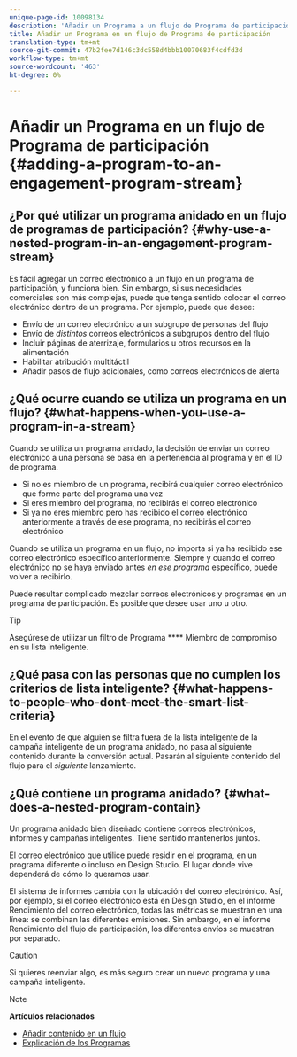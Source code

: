 ```yaml
---
unique-page-id: 10098134
description: 'Añadir un Programa a un flujo de Programa de participación: Documentos de marketing: Documentación del producto'
title: Añadir un Programa en un flujo de Programa de participación
translation-type: tm+mt
source-git-commit: 47b2fee7d146c3dc558d4bbb10070683f4cdfd3d
workflow-type: tm+mt
source-wordcount: '463'
ht-degree: 0%

---
```



# Añadir un Programa en un flujo de Programa de participación {#adding-a-program-to-an-engagement-program-stream}

## ¿Por qué utilizar un programa anidado en un flujo de programas de participación? {#why-use-a-nested-program-in-an-engagement-program-stream}

Es fácil agregar un correo electrónico a un flujo en un programa de participación, y funciona bien. Sin embargo, si sus necesidades comerciales son más complejas, puede que tenga sentido colocar el correo electrónico dentro de un programa. Por ejemplo, puede que desee:

* Envío de un correo electrónico a un subgrupo de personas del flujo
* Envío de *distintos* correos electrónicos a subgrupos dentro del flujo
* Incluir páginas de aterrizaje, formularios u otros recursos en la alimentación
* Habilitar atribución multitáctil
* Añadir pasos de flujo adicionales, como correos electrónicos de alerta

## ¿Qué ocurre cuando se utiliza un programa en un flujo? {#what-happens-when-you-use-a-program-in-a-stream}

Cuando se utiliza un programa anidado, la decisión de enviar un correo electrónico a una persona se basa en la pertenencia al programa y en el ID de programa.

* Si no es miembro de un programa, recibirá cualquier correo electrónico que forme parte del programa una vez
* Si eres miembro del programa, no recibirás el correo electrónico
* Si ya no eres miembro pero has recibido el correo electrónico anteriormente a través de ese programa, no recibirás el correo electrónico

Cuando se utiliza un programa en un flujo, no importa si ya ha recibido ese correo electrónico específico anteriormente. Siempre y cuando el correo electrónico no se haya enviado antes *en ese programa* específico, puede volver a recibirlo.

Puede resultar complicado mezclar correos electrónicos y programas en un programa de participación. Es posible que desee usar uno u otro.

>[!TIP]
>
>Asegúrese de utilizar un filtro de Programa **** Miembro de compromiso en su lista inteligente.

## ¿Qué pasa con las personas que no cumplen los criterios de lista inteligente? {#what-happens-to-people-who-dont-meet-the-smart-list-criteria}

En el evento de que alguien se filtra fuera de la lista inteligente de la campaña inteligente de un programa anidado, no pasa al siguiente contenido durante la conversión actual. Pasarán al siguiente contenido del flujo para el *siguiente* lanzamiento.

## ¿Qué contiene un programa anidado? {#what-does-a-nested-program-contain}

Un programa anidado bien diseñado contiene correos electrónicos, informes y campañas inteligentes. Tiene sentido mantenerlos juntos.

El correo electrónico que utilice puede residir en el programa, en un programa diferente o incluso en Design Studio. El lugar donde vive dependerá de cómo lo queramos usar.

El sistema de informes cambia con la ubicación del correo electrónico. Así, por ejemplo, si el correo electrónico está en Design Studio, en el informe Rendimiento del correo electrónico, todas las métricas se muestran en una línea: se combinan las diferentes emisiones. Sin embargo, en el informe Rendimiento del flujo de participación, los diferentes envíos se muestran por separado.

>[!CAUTION]
>
>Si quieres reenviar algo, es más seguro crear un nuevo programa y una campaña inteligente.

>[!NOTE]
>
>**Artículos relacionados**
>
>* [Añadir contenido en un flujo](add-content-to-a-stream.md)
>* [Explicación de los Programas](../../../../product-docs/core-marketo-concepts/programs/creating-programs/understanding-programs.md)

>



